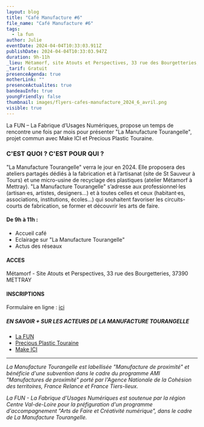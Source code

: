 ```yaml
---
layout: blog
title: "Café Manufacture #6"
file_name: "Café Manufacture #6"
tags:
  - la fun
author: Julie
eventDate: 2024-04-04T10:33:03.911Z
publishDate: 2024-04-04T10:33:03.947Z
duration: 9h-11h
_lieu: Métamorf, site Atouts et Perspectives, 33 rue des Bourgetteries, 37390 METTRAY
_tarif: Gratuit
presenceAgenda: true
motherLink: ""
presenceActualites: true
bandeauInfo: true
youngFriendly: false
thumbnail: images/flyers-cafes-manufacture_2024_6_avril.png
visible: true
---
```

La FUN – La Fabrique d’Usages Numériques, propose un temps de rencontre une fois par mois pour présenter "La Manufacture Tourangelle", projet commun avec Make ICI et Precious Plastic Touraine.

### C'EST QUOI ? C'EST POUR QUI ?
"La Manufacture Tourangelle" verra le jour en 2024. Elle proposera des ateliers partagés dédiés à la fabrication et à l’artisanat (site de St Sauveur à Tours) et une micro-usine de recyclage des plastiques (atelier Métamorf à Mettray). "La Manufacture Tourangelle" s’adresse aux professionnel·les (artisan·es, artistes, designers...) et à toutes celles et ceux (habitant·es, associations, institutions, écoles...) qui souhaitent favoriser les circuits-courts de fabrication, se former et découvrir les arts de faire.

#### De 9h à 11h :
* Accueil café
* Eclairage sur "La Manufacture Tourangelle"
* Actus des réseaux

#### ACCES
Métamorf - Site Atouts et Perspectives, 33 rue des Bourgetteries, 37390 METTRAY


#### INSCRIPTIONS
Formulaire en ligne : [ici](https://framaforms.org/cafe-manufacture-04-avril-2024-1709830520)

##### EN SAVOIR + SUR LES ACTEURS DE LA MANUFACTURE TOURANGELLE
* [La FUN](https://site.lafun.fr/)
* [Precious Plastic Touraine](https://preciousplastictouraine.fr/)
* [Make ICI](https://makeici.org/)


__________

*La Manufacture Tourangelle est labellisée "Manufacture de proximité" et bénéficie d'une subvention dans le cadre du programme AMI "Manufactures de proximité" porté par l'Agence Nationale de la Cohésion des territoires, France Relance et France Tiers-lieux.*

*La FUN - La Fabrique d'Usages Numériques est soutenue par la région Centre Val-de-Loire pour la préfiguration d'un programme d'accompagnement "Arts de Faire et Créativité numérique", dans le cadre de La Manufacture Tourangelle.*